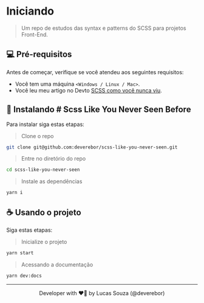 # Iniciando

> Um repo de estudos das syntax e patterns do SCSS para projetos Front-End.

## 💻 Pré-requisitos

Antes de começar, verifique se você atendeu aos seguintes requisitos:

* Você tem uma máquina `<Windows / Linux / Mac>`.
* Você leu meu artigo no Devto [SCSS como você nunca viu](https://dev.to/deverebor/scss-como-voce-nunca-viu-1d99).

## 🚀 Instalando # Scss Like You Never Seen Before

Para instalar siga estas etapas:

> Clone o repo

```zsh
git clone git@github.com:deverebor/scss-like-you-never-seen.git
```

> Entre no diretório do repo

```zsh
cd scss-like-you-never-seen
```

> Instale as dependências

```zsh
yarn i
```

## ☕ Usando o projeto

Siga estas etapas:

> Inicialize o projeto

```zsh
yarn start
```

> Acessando a documentação

```zsh
yarn dev:docs
```

---

<p align='center'>
  Developer with ❤️‍🔥 by Lucas Souza (@deverebor)
</p>
